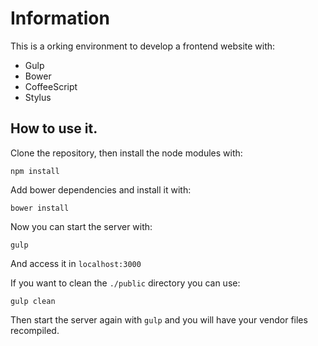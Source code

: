 Information
================

This is a orking environment to develop a frontend website with:

* Gulp
* Bower
* CoffeeScript
* Stylus

## How to use it.

Clone the repository, then install the node modules with:

```
npm install
```

Add bower dependencies and install it with:

```
bower install
```

Now you can start the server with:

```
gulp
```

And access it in ``localhost:3000``


If you want to clean the ``./public`` directory you can use:

```
gulp clean
```

Then start the server again with ``gulp`` and you will have your vendor files recompiled.
